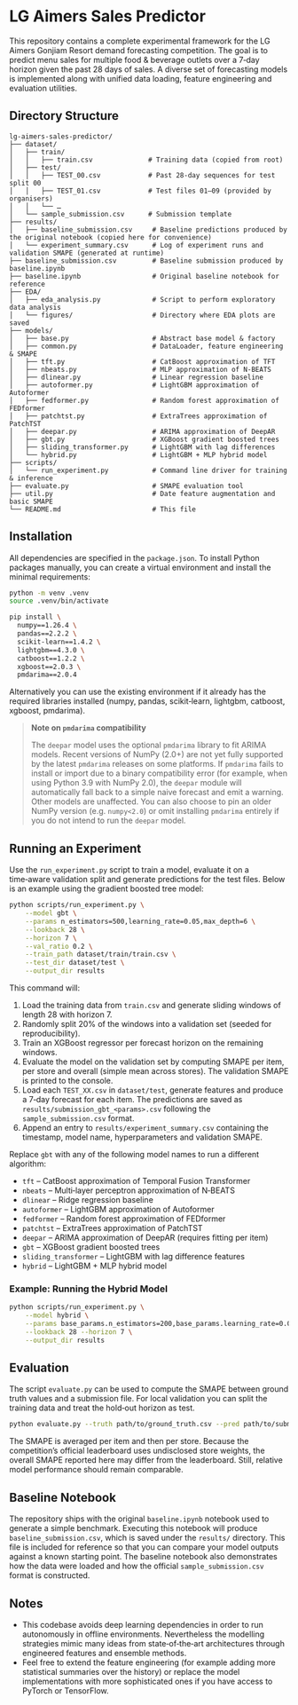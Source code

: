 # LG Aimers Sales Predictor

This repository contains a complete experimental framework for the LG
Aimers Gonjiam Resort demand forecasting competition.  The goal is to
predict menu sales for multiple food & beverage outlets over a 7‑day
horizon given the past 28 days of sales.  A diverse set of forecasting
models is implemented along with unified data loading, feature
engineering and evaluation utilities.

## Directory Structure

```
lg-aimers-sales-predictor/
├── dataset/
│   ├── train/
│   │   ├── train.csv              # Training data (copied from root)
│   ├── test/
│   │   ├── TEST_00.csv            # Past 28‑day sequences for test split 00
│   │   ├── TEST_01.csv            # Test files 01–09 (provided by organisers)
│   │   └── …
│   └── sample_submission.csv      # Submission template
├── results/
│   ├── baseline_submission.csv     # Baseline predictions produced by the original notebook (copied here for convenience)
│   └── experiment_summary.csv      # Log of experiment runs and validation SMAPE (generated at runtime)
├── baseline_submission.csv         # Baseline submission produced by baseline.ipynb
├── baseline.ipynb                  # Original baseline notebook for reference
├── EDA/
│   ├── eda_analysis.py             # Script to perform exploratory data analysis
│   └── figures/                    # Directory where EDA plots are saved
├── models/
│   ├── base.py                     # Abstract base model & factory
│   ├── common.py                   # DataLoader, feature engineering & SMAPE
│   ├── tft.py                      # CatBoost approximation of TFT
│   ├── nbeats.py                   # MLP approximation of N‑BEATS
│   ├── dlinear.py                  # Linear regression baseline
│   ├── autoformer.py               # LightGBM approximation of Autoformer
│   ├── fedformer.py                # Random forest approximation of FEDformer
│   ├── patchtst.py                 # ExtraTrees approximation of PatchTST
│   ├── deepar.py                   # ARIMA approximation of DeepAR
│   ├── gbt.py                      # XGBoost gradient boosted trees
│   ├── sliding_transformer.py      # LightGBM with lag differences
│   └── hybrid.py                   # LightGBM + MLP hybrid model
├── scripts/
│   └── run_experiment.py           # Command line driver for training & inference
├── evaluate.py                     # SMAPE evaluation tool
├── util.py                         # Date feature augmentation and basic SMAPE
└── README.md                       # This file
```

## Installation
All dependencies are specified in the `package.json`.  To install
Python packages manually, you can create a virtual environment and
install the minimal requirements:

```bash
python -m venv .venv
source .venv/bin/activate

pip install \
  numpy==1.26.4 \
  pandas==2.2.2 \
  scikit-learn==1.4.2 \
  lightgbm==4.3.0 \
  catboost==1.2.2 \
  xgboost==2.0.3 \
  pmdarima==2.0.4
```

Alternatively you can use the existing environment if it already has
the required libraries installed (numpy, pandas, scikit‑learn,
lightgbm, catboost, xgboost, pmdarima).

> **Note on `pmdarima` compatibility**
>
> The `deepar` model uses the optional `pmdarima` library to fit ARIMA
> models.  Recent versions of NumPy (2.0+) are not yet fully supported
> by the latest `pmdarima` releases on some platforms.  If `pmdarima`
> fails to install or import due to a binary compatibility error (for
> example, when using Python 3.9 with NumPy 2.0), the `deepar` module
> will automatically fall back to a simple naive forecast and emit a
> warning.  Other models are unaffected.  You can also choose to pin
> an older NumPy version (e.g. `numpy<2.0`) or omit installing
> `pmdarima` entirely if you do not intend to run the `deepar` model.

## Running an Experiment

Use the `run_experiment.py` script to train a model, evaluate it on a
time‑aware validation split and generate predictions for the test
files.  Below is an example using the gradient boosted tree model:

```bash
python scripts/run_experiment.py \
    --model gbt \
    --params n_estimators=500,learning_rate=0.05,max_depth=6 \
    --lookback 28 \
    --horizon 7 \
    --val_ratio 0.2 \
    --train_path dataset/train/train.csv \
    --test_dir dataset/test \
    --output_dir results
```

This command will:

1. Load the training data from `train.csv` and generate sliding
   windows of length 28 with horizon 7.
2. Randomly split 20% of the windows into a validation set (seeded
   for reproducibility).
3. Train an XGBoost regressor per forecast horizon on the remaining
   windows.
4. Evaluate the model on the validation set by computing SMAPE per
   item, per store and overall (simple mean across stores).  The
   validation SMAPE is printed to the console.
5. Load each `TEST_XX.csv` in `dataset/test`, generate features and
   produce a 7‑day forecast for each item.  The predictions are saved
   as `results/submission_gbt_<params>.csv` following the
   `sample_submission.csv` format.
6. Append an entry to `results/experiment_summary.csv` containing the
   timestamp, model name, hyperparameters and validation SMAPE.

Replace `gbt` with any of the following model names to run a
different algorithm:

* `tft` – CatBoost approximation of Temporal Fusion Transformer
* `nbeats` – Multi‑layer perceptron approximation of N‑BEATS
* `dlinear` – Ridge regression baseline
* `autoformer` – LightGBM approximation of Autoformer
* `fedformer` – Random forest approximation of FEDformer
* `patchtst` – ExtraTrees approximation of PatchTST
* `deepar` – ARIMA approximation of DeepAR (requires fitting per item)
* `gbt` – XGBoost gradient boosted trees
* `sliding_transformer` – LightGBM with lag difference features
* `hybrid` – LightGBM + MLP hybrid model

### Example: Running the Hybrid Model

```bash
python scripts/run_experiment.py \
    --model hybrid \
    --params base_params.n_estimators=200,base_params.learning_rate=0.05,res_params.hidden_layer_sizes=64_32 \
    --lookback 28 --horizon 7 \
    --output_dir results
```

## Evaluation

The script `evaluate.py` can be used to compute the SMAPE between
ground truth values and a submission file.  For local validation you
can split the training data and treat the hold‑out horizon as test.

```bash
python evaluate.py --truth path/to/ground_truth.csv --pred path/to/submission.csv --output breakdown.csv
```

The SMAPE is averaged per item and then per store.  Because the
competition’s official leaderboard uses undisclosed store weights, the
overall SMAPE reported here may differ from the leaderboard.  Still,
relative model performance should remain comparable.

## Baseline Notebook

The repository ships with the original `baseline.ipynb` notebook used to
generate a simple benchmark.  Executing this notebook will produce
`baseline_submission.csv`, which is saved under the `results/` directory.
This file is included for reference so that you can compare your model
outputs against a known starting point.  The baseline notebook also
demonstrates how the data were loaded and how the official
`sample_submission.csv` format is constructed.

## Notes

* This codebase avoids deep learning dependencies in order to run
  autonomously in offline environments.  Nevertheless the modelling
  strategies mimic many ideas from state‑of‑the‑art architectures
  through engineered features and ensemble methods.
* Feel free to extend the feature engineering (for example adding
  more statistical summaries over the history) or replace the model
  implementations with more sophisticated ones if you have access to
  PyTorch or TensorFlow.
